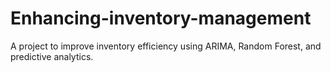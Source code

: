 # Enhancing-inventory-management
A project to improve inventory efficiency using ARIMA, Random Forest, and predictive analytics.
